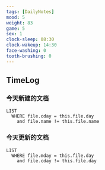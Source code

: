 ```yaml
---
tags: [DailyNotes]
mood: 5
weight: 83
game: 5
sex: 1
clock-sleep: 08:30
clock-wakeup: 14:30
face-washing: 0
tooth-brushing: 0 
---
```


## TimeLog


### 今天新建的文档
```dataview
LIST 
  WHERE file.cday = this.file.day
    and file.name != this.file.name
```

### 今天更新的文档
```dataview
LIST
  WHERE file.mday = this.file.day
    and file.cday != this.file.day
```
